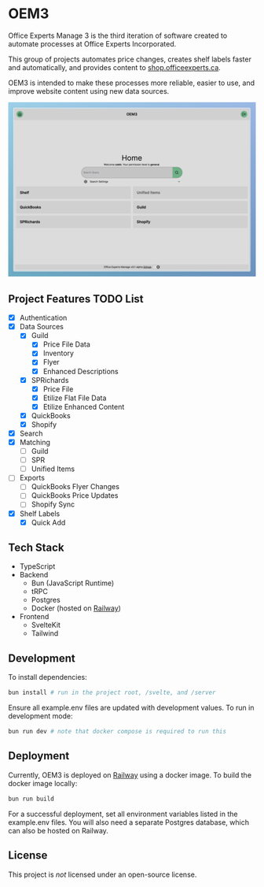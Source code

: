 # OEM3

Office Experts Manage 3 is the third iteration of software created to automate processes at Office Experts Incorporated.

This group of projects automates price changes, creates shelf labels faster and automatically, and provides content to [shop.officeexperts.ca](https://shop.officeexperts.ca).

OEM3 is intended to make these processes more reliable, easier to use, and improve website content using new data sources.

![alt text](./OEM3-Home.png "OEM3 Home Page")

## Project Features TODO List

- [x] Authentication
- [x] Data Sources
  - [x] Guild
    - [x] Price File Data
    - [x] Inventory
    - [x] Flyer
    - [x] Enhanced Descriptions
  - [x] SPRichards
    - [x] Price File
    - [x] Etilize Flat File Data
    - [x] Etilize Enhanced Content
  - [x] QuickBooks
  - [x] Shopify
- [x] Search
- [x] Matching
  - [ ] Guild
  - [ ] SPR
  - [ ] Unified Items
- [ ] Exports
  - [ ] QuickBooks Flyer Changes
  - [ ] QuickBooks Price Updates
  - [ ] Shopify Sync
- [x] Shelf Labels
  - [x] Quick Add

## Tech Stack

- TypeScript
- Backend
  - Bun (JavaScript Runtime)
  - tRPC
  - Postgres
  - Docker (hosted on [Railway](https://railway.com))
- Frontend
  - SvelteKit
  - Tailwind

## Development

To install dependencies:

```bash
bun install # run in the project root, /svelte, and /server
```

Ensure all example.env files are updated with development values.
To run in development mode:

```bash
bun run dev # note that docker compose is required to run this
```

## Deployment

Currently, OEM3 is deployed on [Railway](https://railway.com) using a docker image. To build the docker image locally:

```bash
bun run build
```

For a successful deployment, set all environment variables listed in the example.env files. You will also need a separate Postgres database, which can also be hosted on Railway.

## License

This project is _not_ licensed under an open-source license.

